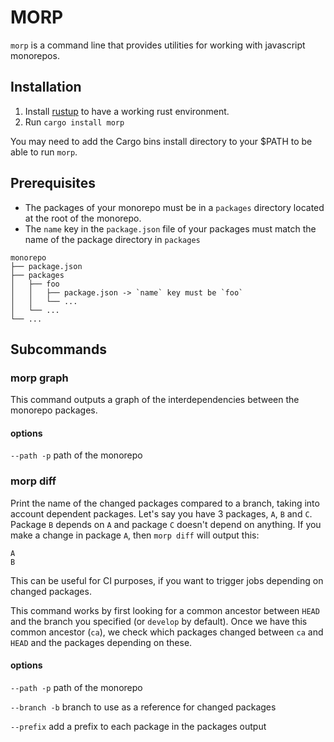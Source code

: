 MORP
====

`morp` is a command line that provides utilities for working with javascript monorepos.

Installation
------------

 1. Install [rustup](https://rustup.rs/) to have a working rust environment.
 2. Run `cargo install morp`

You may need to add the Cargo bins install directory to your $PATH to be able to run `morp`.

Prerequisites
-------------

 - The packages of your monorepo must be in a `packages` directory located at the root of the monorepo.
 - The `name` key in the `package.json` file of your packages must match the name of the package directory in `packages`
 
```
monorepo
├── package.json
├── packages
│   ├── foo
│   │   ├── package.json -> `name` key must be `foo`
│   │   └── ...
│   └── ...
└── ...
```

Subcommands
-----------

### morp graph

This command outputs a graph of the interdependencies between the monorepo packages.

#### options

`--path -p` path of the monorepo

### morp diff

Print the name of the changed packages compared to a branch, taking into account dependent packages.
Let's say you have 3 packages, `A`, `B` and `C`. Package `B` depends on `A` and package `C` doesn't depend on anything.
If you make a change in package `A`, then `morp diff` will output this:
```
A
B
```

This can be useful for CI purposes, if you want to trigger jobs depending on changed packages.

This command works by first looking for a common ancestor between `HEAD` and the branch you specified (or `develop` by default).
Once we have this common ancestor (`ca`), we check which packages changed between `ca` and `HEAD` and the packages depending on these.

#### options

`--path -p` path of the monorepo

`--branch -b` branch to use as a reference for changed packages

`--prefix` add a prefix to each package in the packages output

